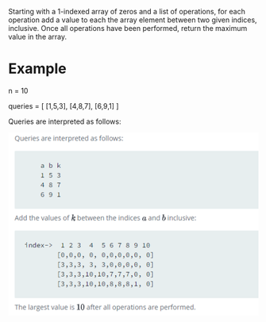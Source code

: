 Starting with a 1-indexed array of zeros and a list of operations, for each operation add a value to each the array element between two given indices, inclusive. Once all operations have been performed, return the maximum value in the array.

# Example

n = 10

queries = [ [1,5,3], [4,8,7], [6,9,1] ]

Queries are interpreted as follows:

![Array Manipulation](arr_manip.png "Array Manipulation Example")
